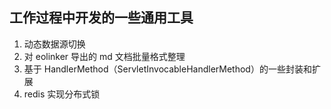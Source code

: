 ## 工作过程中开发的一些通用工具

1. 动态数据源切换
2. 对 eolinker 导出的 md 文档批量格式整理
3. 基于 HandlerMethod（ServletInvocableHandlerMethod）的一些封装和扩展
4. redis 实现分布式锁